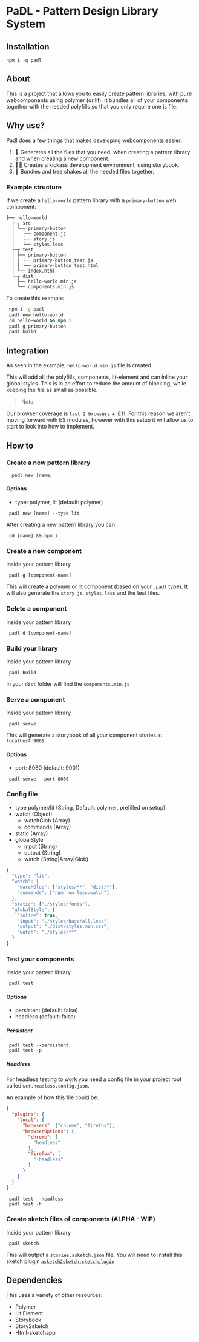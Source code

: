 # PaDL - Pattern Design Library System

## Installation

```
npm i -g padl
```

## About

 This is a project that allows you to easily create pattern libraries, with pure webcomponents using polymer (or lit). It bundles
 all of your components together with the needed polyfills so that you only require one js file.

## Why use?

Padl does a few things that makes developing webcomponents easier:

  1. 🎉 Generates all the files that you need, when creating a pattern library and when creating a new component.
  2. 👩‍💻 Creates a kickass development environment, using storybook.
  3. 🚀 Bundles and tree shakes all the needed files together.

### Example structure

If we create a `hello-world` pattern library with a `primary-button` web component:

```
├─┬ hello-world
  ├─┬ src
  | └─┬ primary-button
  |   ├── component.js
  |   ├── story.js
  |   └── styles.less
  ├─┬ test
  | ├─┬ primary-button
  | | ├── primary-button_test.js
  | | └── primary-button_test.html
  | └── index.html
  └─┬ dist
    ├── hello-world.min.js
    └── components.min.js

```

To create this example:

```sh
 npm i -g padl
 padl new hello-world
 cd hello-world && npm i
 padl g primary-button
 padl build
```

## Integration

  As seen in the example, `hello-world.min.js` file is created.

  This will add all the polyfills, components, lit-element and can inline your global styles. This is in an effort to reduce the amount of blocking, while keeping the file as small as possible.

  > Note:

  Our browser coverage is `last 2 browsers` + IE11. For this reason we aren't moving forward with ES modules,
  however with this setup it will allow us to start to look into how to implement.



## How to

### Create a new pattern library

```
  padl new [name]
```

#### Options

 - type: polymer, lit (default: polymer)

 ```
  padl new [name] --type lit
 ```

 After creating a new pattern library you can:

 ```
  cd [name] && npm i
 ```

### Create a new component

 Inside your pattern library

 ```
  padl g [component-name]
 ```

 This will create a polymer or lit component (based on your `.padl` type).
 It will also generate the `story.js`, `styles.less` and the test files.

### Delete a component

Inside your pattern library

 ```
  padl d [component-name]
 ```

### Build your library

Inside your pattern library

```
 padl build
```

In your `dist` folder will find the `components.min.js`

### Serve a component

 Inside your pattern library

 ```
  padl serve
 ```

 This will generate a storybook of all your component stories at `localhost:9001`

 #### Options

  - port: 8080 (default: 9001)

  ```
   padl serve --port 8080
  ```

### Config file

- type polymer/lit (String, Default: polymer, prefilled on setup)
- watch (Object)
  - watchGlob (Array)
  - commands (Array)
- static (Array)
- globalStyle
  - input (String)
  - output (String)
  - watch (String|Array|Glob)

```javascript
{
  "type": "lit",
  "watch": {
    "watchGlob": ["styles/**", "dist/*"],
    "commands": ["npm run less:watch"]
  },
  "static": ["./styles/fonts"],
  "globalStyle": {
    "inline": true,
    "input": "./styles/base/all.less",
    "output": "./dist/styles.min.css",
    "watch": "./styles/**"
  }
}
```

### Test your components

 Inside your pattern library

 ```
  padl test
 ```

 #### Options

  - persistent (default: false)
  - headless (default: false)

##### Persistent

  ```
   padl test --persistent
   padl test -p
  ```

##### Headless

 For headless testing to work you need a config file in your project root called `wct.headless.config.json`.

 An example of how this file could be:

  ```json
  {
    "plugins": {
      "local": {
        "browsers": ["chrome", "firefox"],
        "browserOptions": {
          "chrome": [
            "headless"
          ],
          "firefox": [
            "-headless"
          ]
        }
      }
    }
  }
  ```

  ```
   padl test --headless
   padl test -h
  ```

### Create sketch files of components (ALPHA - WIP)

Inside your pattern library

```
 padl sketch
```

This will output a `stories.asketch.json` file. You will need to install this sketch plugin [`asketch2sketch.sketchplugin`](https://github.com/brainly/html-sketchapp/releases/download/v3.3.1/asketch2sketch-3-3-1.sketchplugin.zip)

## Dependencies

 This uses a variety of other resources:

 - Polymer
 - Lit Element
 - Storybook
 - Story2sketch
 - Html-sketchapp
